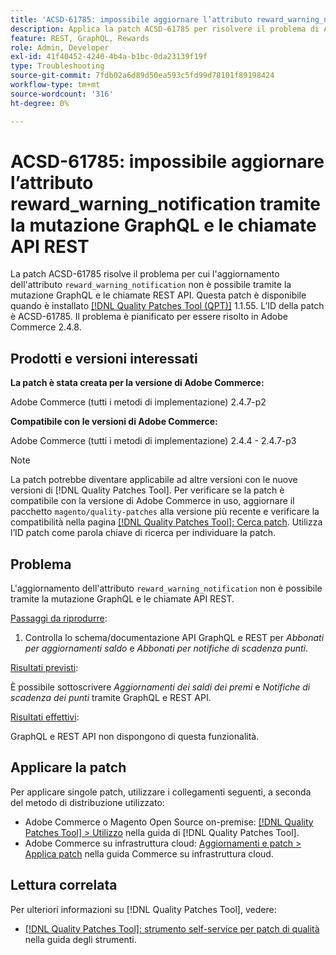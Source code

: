 ```yaml
---
title: 'ACSD-61785: impossibile aggiornare l’attributo reward_warning_notification tramite la mutazione GraphQL e le chiamate API REST'
description: Applica la patch ACSD-61785 per risolvere il problema di Adobe Commerce per cui l’aggiornamento dell’attributo "reward_warning_notification" non è possibile tramite la mutazione GraphQL e le chiamate API REST.
feature: REST, GraphQL, Rewards
role: Admin, Developer
exl-id: 41f40452-4240-4b4a-b1bc-0da23139f19f
type: Troubleshooting
source-git-commit: 7fdb02a6d89d50ea593c5fd99d78101f89198424
workflow-type: tm+mt
source-wordcount: '316'
ht-degree: 0%

---
```


# ACSD-61785: impossibile aggiornare l’attributo reward_warning_notification tramite la mutazione GraphQL e le chiamate API REST

La patch ACSD-61785 risolve il problema per cui l&#39;aggiornamento dell&#39;attributo `reward_warning_notification` non è possibile tramite la mutazione GraphQL e le chiamate REST API. Questa patch è disponibile quando è installato [[!DNL Quality Patches Tool (QPT)]](/help/tools/quality-patches-tool/quality-patches-tool-to-self-serve-quality-patches.md) 1.1.55. L’ID della patch è ACSD-61785. Il problema è pianificato per essere risolto in Adobe Commerce 2.4.8.

## Prodotti e versioni interessati

**La patch è stata creata per la versione di Adobe Commerce:**

Adobe Commerce (tutti i metodi di implementazione) 2.4.7-p2

**Compatibile con le versioni di Adobe Commerce:**

Adobe Commerce (tutti i metodi di implementazione) 2.4.4 - 2.4.7-p3

>[!NOTE]
>
>La patch potrebbe diventare applicabile ad altre versioni con le nuove versioni di [!DNL Quality Patches Tool]. Per verificare se la patch è compatibile con la versione di Adobe Commerce in uso, aggiornare il pacchetto `magento/quality-patches` alla versione più recente e verificare la compatibilità nella pagina [[!DNL Quality Patches Tool]: Cerca patch](https://experienceleague.adobe.com/tools/commerce-quality-patches/index.html?lang=it). Utilizza l’ID patch come parola chiave di ricerca per individuare la patch.

## Problema

L&#39;aggiornamento dell&#39;attributo `reward_warning_notification` non è possibile tramite la mutazione GraphQL e le chiamate API REST.

<u>Passaggi da riprodurre</u>:

1. Controlla lo schema/documentazione API GraphQL e REST per *Abbonati per aggiornamenti saldo* e *Abbonati per notifiche di scadenza punti*.

<u>Risultati previsti</u>:

È possibile sottoscrivere *Aggiornamenti dei saldi dei premi* e *Notifiche di scadenza dei punti* tramite GraphQL e REST API.

<u>Risultati effettivi</u>:

GraphQL e REST API non dispongono di questa funzionalità.

## Applicare la patch

Per applicare singole patch, utilizzare i collegamenti seguenti, a seconda del metodo di distribuzione utilizzato:

* Adobe Commerce o Magento Open Source on-premise: [[!DNL Quality Patches Tool] > Utilizzo](/help/tools/quality-patches-tool/usage.md) nella guida di [!DNL Quality Patches Tool].
* Adobe Commerce su infrastruttura cloud: [Aggiornamenti e patch > Applica patch](https://experienceleague.adobe.com/docs/commerce-cloud-service/user-guide/develop/upgrade/apply-patches.html?lang=it) nella guida Commerce su infrastruttura cloud.

## Lettura correlata

Per ulteriori informazioni su [!DNL Quality Patches Tool], vedere:

* [[!DNL Quality Patches Tool]: strumento self-service per patch di qualità](/help/tools/quality-patches-tool/quality-patches-tool-to-self-serve-quality-patches.md) nella guida degli strumenti.
